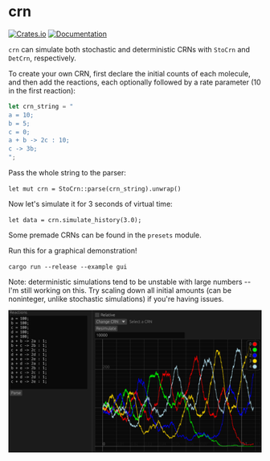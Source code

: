 # crn

[![Crates.io](https://img.shields.io/crates/v/crn.svg)](https://crates.io/crates/crn)
[![Documentation](https://docs.rs/crn/badge.svg)](https://docs.rs/crn)

`crn` can simulate both stochastic and deterministic CRNs with `StoCrn` and `DetCrn`, respectively.

To create your own CRN, first declare the initial counts of each molecule, and then add the reactions, each optionally followed by a rate parameter (10 in the first reaction):

```rust
let crn_string = "
a = 10;
b = 5;
c = 0;
a + b -> 2c : 10;
c -> 3b;
";
```

Pass the whole string to the parser:

`let mut crn = StoCrn::parse(crn_string).unwrap()`

Now let's simulate it for 3 seconds of virtual time:

`let data = crn.simulate_history(3.0);`

Some premade CRNs can be found in the `presets` module.

Run this for a graphical demonstration!

`cargo run --release --example gui`

Note: deterministic simulations tend to be unstable with large numbers -- I'm still working on this. Try scaling down all initial amounts (can be noninteger, unlike stochastic simulations) if you're having issues.

![gui demo](media/1691519892.png)
